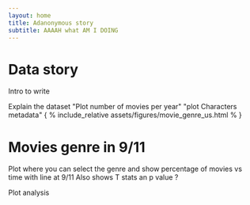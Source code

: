 ```yaml
---
layout: home
title: Adanonymous story
subtitle: AAAAH what AM I DOING
---
```

# Data story 
Intro to write 

Explain the dataset 
"Plot number of movies per year"
"plot Characters metadata"
{ % include_relative assets/figures/movie_genre_us.html % } 


# Movies genre in 9/11 



Plot where you can select the genre and show    percentage of movies vs time with line at 9/11
Also shows T stats an p value ? 


Plot analysis 
 
